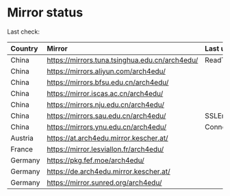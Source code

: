 <script src="./time.js"></script>
# Mirror status
Last check: <script type="text/javascript">localize(1686464478.4191854);</script>

|Country|Mirror|Last update|
|:------|:-----|:----------|
|China|https://mirrors.tuna.tsinghua.edu.cn/arch4edu/|ReadTimeout|
|China|https://mirrors.aliyun.com/arch4edu/|<script type="text/javascript">localize(1686378672);</script>|
|China|https://mirrors.bfsu.edu.cn/arch4edu/|<script type="text/javascript">localize(1686421816);</script>|
|China|https://mirror.iscas.ac.cn/arch4edu/|<script type="text/javascript">localize(1686421816);</script>|
|China|https://mirrors.nju.edu.cn/arch4edu/|<script type="text/javascript">localize(1686421816);</script>|
|China|https://mirrors.sau.edu.cn/arch4edu/|SSLError|
|China|https://mirrors.ynu.edu.cn/arch4edu/|ConnectTimeout|
|Austria|https://at.arch4edu.mirror.kescher.at/|<script type="text/javascript">localize(1686421816);</script>|
|France|https://mirror.lesviallon.fr/arch4edu/|<script type="text/javascript">localize(1686421816);</script>|
|Germany|https://pkg.fef.moe/arch4edu/|<script type="text/javascript">localize(1686421816);</script>|
|Germany|https://de.arch4edu.mirror.kescher.at/|<script type="text/javascript">localize(1686421816);</script>|
|Germany|https://mirror.sunred.org/arch4edu/|<script type="text/javascript">localize(1686421816);</script>|

<script src="./tablefilter/tablefilter.js"></script>
<script src="./table.js"></script>
